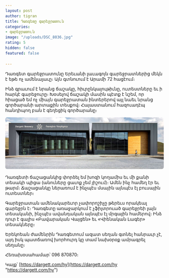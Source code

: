 ```yaml
---
layout: post
author: tigran
title: Դառգետը գարեջրատուն
categories:
- գարեջրատուն
image: "/uploads/DSC_8036.jpg"
rating: 5
hidden: false
featured: false

---
```

Դառգետ գարեջրատունը Երեւանի լաւագոյն գարեջրատներից մեկն է եթե ոչ ամենալաւը։ Այն գտնուում է Արամի 72 հացէում։

Ինձ գրաւում է նրանց ճաշակը, հիւրընկալութիւնը, ուտեստները եւ ի հարկէ գարեջուրը։ Խօսելով ճաշակի մասին պէտք է նշեմ, որ հիացած եմ ոչ միայն գարեջրատան ինտերերով այլ նաեւ նրանց գործարանի արտաքին տեսքով։ Հայաստանում հազուադէպ հանդիպող բան է գեղեցիկ գործարանը։

![](/uploads/brewery-image.jpg)

Դառգետի ճաշացանկից փորձել եմ խոզի կողամիս եւ մի քանի տեսակի պիցա (անուները ցաւոք չեմ յիշում)։ Ամեն ինչ համեղ էր եւ թարմ։ Ճաշացանկը ներառում է ինչպէս մսային այնպէս էլ բուսային ուտեստներ։

Գարեջրատան ամենակարեւոր չափորոշիչը թերեւս որակեալ գարեջրն է։ Դառգետը առաջարկում է չֆիլտրուած գարեջրեի լայն տեսականի, ինչպէս ավանդական այնպէս էլ մրգային համերով։ Ինձ դուր է գալիս «Բավարական Վայցեն» եւ «Վիենական Լագեր» տեսակները։

Երեկոեան ժամենրին Դառգետում ազատ սեղան գտնել հանրաւր չէ, այդ իսկ պատճառով խորհուրդ կը տամ նախօրօք ամրագրել սեղանը։

Հեռախօսահամար՝ 096 870870։

Կայք՝ [https://dargett.com/hy](https://dargett.com/hy "https://dargett.com/hy")